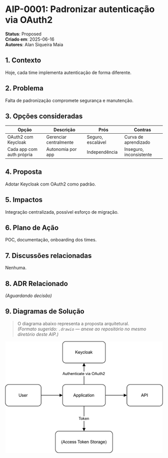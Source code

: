 # AIP-0001: Padronizar autenticação via OAuth2

**Status**: Proposed  
**Criado em**: 2025-06-16  
**Autores**: Alan Siqueira Maia

## 1. Contexto
Hoje, cada time implementa autenticação de forma diferente.

## 2. Problema
Falta de padronização compromete segurança e manutenção.

## 3. Opções consideradas

| Opção                     | Descrição                      | Prós                 | Contras             |
|--------------------------|--------------------------------|----------------------|---------------------|
| OAuth2 com Keycloak      | Gerenciar centralmente         | Seguro, escalável    | Curva de aprendizado |
| Cada app com auth própria| Autonomia por app              | Independência         | Inseguro, inconsistente |

## 4. Proposta
Adotar Keycloak com OAuth2 como padrão.

## 5. Impactos
Integração centralizada, possível esforço de migração.

## 6. Plano de Ação
POC, documentação, onboarding dos times.

## 7. Discussões relacionadas
Nenhuma.

## 8. ADR Relacionado
_(Aguardando decisão)_

## 9. Diagramas de Solução

> O diagrama abaixo representa a proposta arquitetural.  
> *(Formato sugerido: `.drawio` — anexe ao repositório no mesmo diretório deste AIP.)*

![Diagrama da Solução](AIP-0001.svg)